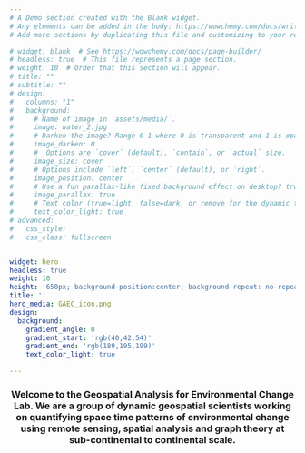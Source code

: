 ```yaml
---
# A Demo section created with the Blank widget.
# Any elements can be added in the body: https://wowchemy.com/docs/writing-markdown-latex/
# Add more sections by duplicating this file and customizing to your requirements.

# widget: blank  # See https://wowchemy.com/docs/page-builder/
# headless: true  # This file represents a page section.
# weight: 10  # Order that this section will appear.
# title: ""
# subtitle: ""
# design:
#   columns: "1"
#   background:
#     # Name of image in `assets/media/`.
#     image: water_2.jpg
#     # Darken the image? Range 0-1 where 0 is transparent and 1 is opaque.
#     image_darken: 0
#     #  Options are `cover` (default), `contain`, or `actual` size.
#     image_size: cover
#     # Options include `left`, `center` (default), or `right`.
#     image_position: center
#     # Use a fun parallax-like fixed background effect on desktop? true/false
#     image_parallax: true
#     # Text color (true=light, false=dark, or remove for the dynamic theme color).
#     text_color_light: true
# advanced:
#   css_style:
#   css_class: fullscreen


widget: hero
headless: true
weight: 10
height: '650px; background-position:center; background-repeat: no-repeat; background-size: cover'
title: ''
hero_media: GAEC_icon.png
design:
  background:
    gradient_angle: 0
    gradient_start: 'rgb(40,42,54)'
    gradient_end: 'rgb(189,195,199)'
    text_color_light: true

---
```




<h3 align="center">  

<!-- We are dynamic <span style="color: rgb(231, 208, 139); font-size:1.1em"> geospatial scientists </span> quantifying space time patterns of <span style="color: rgb(231, 208, 139); font-size:1.1em"> environmental change </span> using <span style="color: rgb(231, 208, 139); font-size:1.1em"> remote sensing</span>, <span style="color: rgb(231, 208, 139); font-size:1.1em"> spatial analysis </span> and <span style="color: rgb(231, 208, 139); font-size:1.1em"> graph theory </span> at sub-continental to continental scale. -->
Welcome to the Geospatial Analysis for Environmental Change Lab. We are a group of dynamic geospatial scientists working on quantifying space time patterns of environmental change using remote sensing, spatial analysis and graph theory at sub-continental to continental scale.

</h3>


